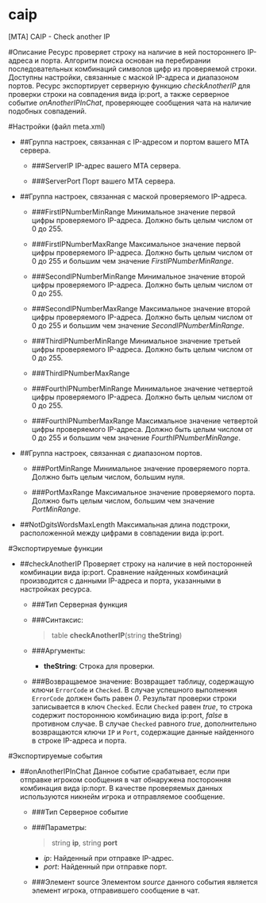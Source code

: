 # caip
[MTA] CAIP - Check another IP

#Описание
Ресурс проверяет строку на наличие в ней постороннего IP-адреса и порта. Алгоритм поиска основан на перебирании
последовательных комбинаций символов цифр из проверяемой строки. Доступны настройки, связанные с маской IP-адреса
и диапазоном портов. Ресурс экспортирует серверную функцию *checkAnotherIP* для проверки строки на
совпадения вида ip:port, а также серверное событие *onAnotherIPInChat*, проверяющее сообщения
чата на наличие подобных совпадений.

#Настройки (файл meta.xml)
* ##Группа настроек, связанная с IP-адресом и портом вашего MTA сервера.
  * ###ServerIP
    IP-адрес вашего MTA сервера.

  * ###ServerPort
    Порт вашего MTA сервера.

* ##Группа настроек, связанная с маской проверяемого IP-адреса. 
  * ###FirstIPNumberMinRange
    Минимальное значение первой цифры проверяемого IP-адреса. Должно быть целым числом от 0 до 255.

  * ###FirstIPNumberMaxRange
    Максимальное значение первой цифры проверяемого IP-адреса. Должно быть целым числом от 0 до 255 и большим чем значение *FirstIPNumberMinRange*.
    
  * ###SecondIPNumberMinRange
    Минимальное значение второй цифры проверяемого IP-адреса. Должно быть целым числом от 0 до 255.

  * ###SecondIPNumberMaxRange
    Максимальное значение второй цифры проверяемого IP-адреса. Должно быть целым числом от 0 до 255 и большим чем значение *SecondIPNumberMinRange*.
    
  * ###ThirdIPNumberMinRange
    Минимальное значение третьей цифры проверяемого IP-адреса. Должно быть целым числом от 0 до 255.

  * ###ThirdIPNumberMaxRange
    
  * ###FourthIPNumberMinRange
    Минимальное значение четвертой цифры проверяемого IP-адреса. Должно быть целым числом от 0 до 255.

  * ###FourthIPNumberMaxRange
    Максимальное значение четвертой цифры проверяемого IP-адреса. Должно быть целым числом от 0 до 255 и большим чем значение *FourthIPNumberMinRange*.
    
* ##Группа настроек, связанная с диапазоном портов.

  * ###PortMinRange
    Минимальное значение проверяемого порта. Должно быть целым числом, большим нуля.

  * ###PortMaxRange
    Максимальное значение проверяемого порта. Должно быть целым числом, большим чем значение *PortMinRange*.
    
* ##NotDgitsWordsMaxLength
  Максимальная длина подстроки, расположенной между цифрами в совпадении вида ip:port.

#Экспортируемые функции
* ##checkAnotherIP
  Проверяет строку на наличие в ней посторонней комбинации вида ip:port. Сравнение найденных комбинаций
  производится с данными IP-адреса и порта, указанными в настройках ресурса.

  * ###Тип
    Серверная функция

  * ###Синтаксис:
    >table **checkAnotherIP**(string **theString**)

  * ###Аргументы:
    * **theString**:
    Строка для проверки.

  * ###Возвращаемое значение:
    Возвращает таблицу, содержащую ключи `ErrorCode` и `Checked`. В случае успешного выполнения `ErrorCode`
    должен быть равен *0*. Результат проверки строки записывается в ключ `Checked`. Если `Checked` равен *true*, то
    строка содержит постороннюю комбинацию вида ip:port, *false* в противном случае. В случае `Checked` равного *true*,
    дополнительно возвращаются ключи `IP` и `Port`, содержащие данные найденного в строке IP-адреса и порта.

#Экспортируемые события
* ##onAnotherIPInChat
  Данное событие срабатывает, если при отправке игроком сообщения в чат обнаружена посторонняя
  комбинация вида ip:порт. В качестве проверяемых данных используются никнейм игрока и отправляемое сообщение.

  * ###Тип
    Серверное событие

  * ###Параметры:
    >string **ip**, string **port**
    * *ip*: Найденный при отправке IP-адрес.
    * *port*: Найденный при отправке порт.

  * ###Элемент source
    Элементом *source* данного события является элемент игрока, отправившего сообщение в чат.
